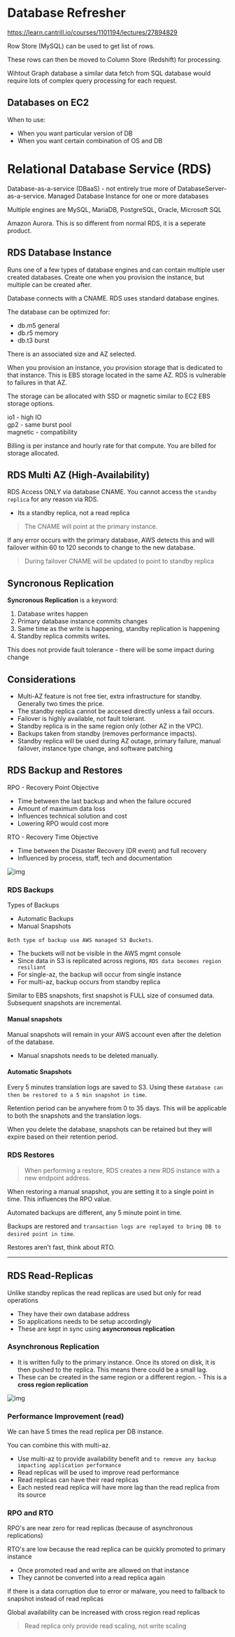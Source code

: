 # Database Refresher

https://learn.cantrill.io/courses/1101194/lectures/27894829

Row Store (MySQL) can be used to get list of rows.

These rows can then be moved to Column Store (Redshift) for processing.

Wihtout Graph database a similar data fetch from SQL database would require lots of complex query processing for each request.

## Databases on EC2

When to use:

- When you want particular version of DB
- When you want certain combination of OS and DB

# Relational Database Service (RDS)

Database-as-a-service (DBaaS) - not entirely true more of DatabaseServer-as-a-service. Managed Database Instance for one or more databases

Multiple engines are MySQL, MariaDB, PostgreSQL, Oracle, Microsoft SQL

Amazon Aurora. This is so different from normal RDS, it is a seperate product.

## RDS Database Instance

Runs one of a few types of database engines and can contain multiple user created databases. Create one when you provision the instance, but multiple can be created after.

Database connects with a CNAME. RDS uses standard database engines.

The database can be optimized for:

- db.m5 general
- db.r5 memory
- db.t3 burst

There is an associated size and AZ selected.

When you provision an instance, you provision storage that is dedicated to that instance. This is EBS storage located in the same AZ. RDS is vulnerable to failures in that AZ.

The storage can be allocated with SSD or magnetic similar to EC2 EBS storage options.

io1 - high IO  
gp2 - same burst pool  
magnetic - compatibility

Billing is per instance and hourly rate for that compute. You are billed for storage allocated.

## RDS Multi AZ (High-Availability)

RDS Access ONLY via database CNAME. You cannot access the `standby replica` for any reason via RDS.

- Its a standby replica, not a read replica

> The CNAME will point at the primary instance.

If any error occurs with the primary database, AWS detects this and will failover within 60 to 120 seconds to change to the new database.

> During failover CNAME will be updated to point to standby replica

## Syncronous Replication

**Syncronous Replication** is a keyword:

1. Database writes happen
2. Primary database instance commits changes
3. Same time as the write is happening, standby replication is happening
4. Standby replica commits writes.

This does not provide fault tolerance - there will be some impact during change

## Considerations

- Multi-AZ feature is not free tier, extra infrastructure for standby. Generally two times the price.
- The standby replica cannot be accesed directly unless a fail occurs.
- Failover is highly available, not fault tolerant.
- Standby replica is in the same region only (other AZ in the VPC).
- Backups taken from standby (removes performance impacts).
- Standby replica will be used during AZ outage, primary failure, manual failover, instance type change, and software patching

## RDS Backup and Restores

RPO - Recovery Point Objective

- Time between the last backup and when the failure occured
- Amount of maximum data loss
- Influences technical solution and cost
- Lowering RPO would cost more

RTO - Recovery Time Objective

- Time between the Disaster Recovery (DR event) and full recovery
- Influenced by process, staff, tech and documentation

![img](./imgs/databases/RPOvsRTO.webp)

### RDS Backups

Types of Backups

- Automatic Backups
- Manual Snapshots

`Both type of backup use AWS managed S3 Buckets`.

- The buckets will not be visible in the AWS mgmt console
- Since data in S3 is replicated across regions, `RDS data becomes region resiliant`
- For single-az, the backup will occur from single instance
- For multi-az, backup occurs from standby replica

Similar to EBS snapshots, first snapshot is FULL size of consumed data. Subsequent snapshots are incremental.

#### Manual snapshots

Manual snapshots will remain in your AWS account even after the deletion of the database.

- Manual snapshots needs to be deleted manually.

#### Automatic Snapshots

Every 5 minutes translation logs are saved to S3. Using these `database can then be restored to a 5 min snapshot in time`.

Retention period can be anywhere from 0 to 35 days. This will be applicable to both the snapshots and the translation logs.

When you delete the database, snapshots can be retained but they will expire based on their retention period.

### RDS Restores

> When performing a restore, RDS creates a new RDS instance with a new endpoint address.

When restoring a manual snapshot, you are setting it to a single point in time. This influences the RPO value.

Automated backups are different, any 5 minute point in time.

Backups are restored and `transaction logs are replayed to bring DB to desired point in time`.

Restores aren't fast, think about RTO.

---

## RDS Read-Replicas

Unlike standby replicas the read replicas are used but only for read operations

- They have their own database address
- So applications needs to be setup accordingly
- These are kept in sync using **asyncronous replication**

### Asynchronous Replication

- It is written fully to the primary instance. Once its stored on disk, it is then pushed to the replica. This means there could be a small lag.
- These can be created in the same region or a different region. - This is a **cross region replication**

![img](./imgs/databases/RDS_RR_Architecture.webp)

### Performance Improvement (read)

We can have 5 times the read replica per DB instance.

You can combine this with multi-az.

- Use multi-az to provide availability benefit and `to remove any backup impacting application performance`
- Read replicas will be used to improve read performance
- Read replicas can have their read replicas
- Each nested read replica will have more lag than the read replica from its source

### RPO and RTO

RPO's are near zero for read replicas (because of asynchronous replications)

RTO's are low because the read replica can be quickly promoted to primary instance

- Once promoted read and write are allowed on that instance
- They cannot be converted into a read replica again

If there is a data corruption due to error or malware, you need to fallback to snapshot instead of read replicas

Global availability can be increased with cross region read replicas

> Read replica only provide read scaling, not write scaling
